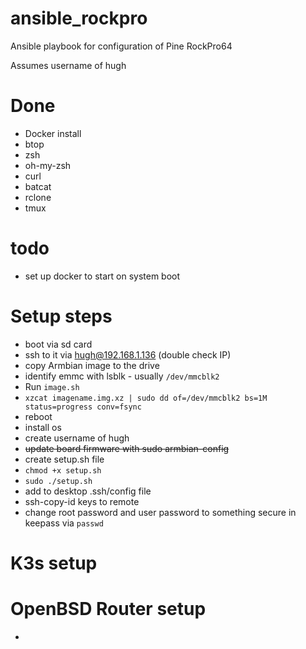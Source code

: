 # ansible_rockpro
Ansible playbook for configuration of Pine RockPro64

Assumes username of hugh

# Done
- Docker install
- btop
- zsh
- oh-my-zsh
- curl
- batcat
- rclone
- tmux

# todo
- set up docker to start on system boot


# Setup steps
- boot via sd card
- ssh to it via hugh@192.168.1.136 (double check IP)
- copy Armbian image to the drive 
- identify emmc with lsblk - usually `/dev/mmcblk2`
- Run `image.sh`
- `xzcat imagename.img.xz | sudo dd of=/dev/mmcblk2 bs=1M status=progress conv=fsync`
- reboot
- install os
- create username of hugh
- ~~update board firmware with sudo armbian-config~~ 
- create setup.sh file
- `chmod +x setup.sh`
- `sudo ./setup.sh`
- add to desktop .ssh/config file
- ssh-copy-id keys to remote
- change root password and user password to something secure in keepass via `passwd`

# K3s setup


# OpenBSD Router setup
- 